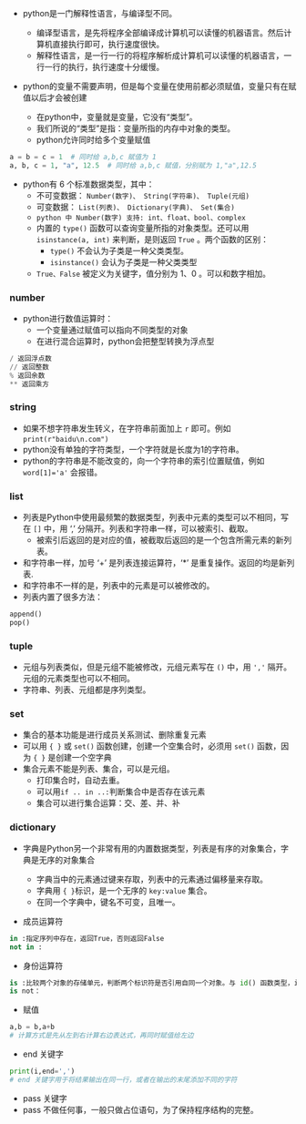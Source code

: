 - python是一门解释性语言，与编译型不同。
    + 编译型语言，是先将程序全部编译成计算机可以读懂的机器语言。然后计算机直接执行即可，执行速度很快。
    + 解释性语言，是一行一行的将程序解析成计算机可以读懂的机器语言，一行一行的执行，执行速度十分缓慢。

- python的变量不需要声明，但是每个变量在使用前都必须赋值，变量只有在赋值以后才会被创建
    + 在python中，变量就是变量，它没有“类型”。
    + 我们所说的“类型”是指：变量所指的内存中对象的类型。
    + python允许同时给多个变量赋值
```py
a = b = c = 1  # 同时给 a,b,c 赋值为 1
a, b, c = 1, "a", 12.5  # 同时给 a,b,c 赋值，分别赋为 1,"a",12.5
```

- python有 6 个标准数据类型，其中：
    + 不可变数据： `Number(数字)、 String(字符串)、 Tuple(元组)`
    + 可变数据： `List(列表)、 Dictionary(字典)、 Set(集合)`
    + `python 中 Number(数字) 支持: int、float、bool、complex`
    + 内置的 `type()` 函数可以查询变量所指的对象类型。还可以用 `isinstance(a, int)` 来判断，是则返回 `True` 。两个函数的区别：
        - `type()` 不会认为子类是一种父类类型。
        - `isinstance()` 会认为子类是一种父类类型
    + `True、False` 被定义为关键字，值分别为 1、0 。可以和数字相加。

### number
- python进行数值运算时：
    + 一个变量通过赋值可以指向不同类型的对象
    + 在进行混合运算时，python会把整型转换为浮点型
```py
/ 返回浮点数
// 返回整数
% 返回余数
** 返回乘方
```

### string
- 如果不想字符串发生转义，在字符串前面加上 `r` 即可。例如`print(r"baidu\n.com")`
- python没有单独的字符类型，一个字符就是长度为1的字符串。
- python的字符串是不能改变的，向一个字符串的索引位置赋值，例如 `word[1]='a'` 会报错。

### list
- 列表是Python中使用最频繁的数据类型，列表中元素的类型可以不相同，写在 `[]` 中，用 ‘,’ 分隔开。列表和字符串一样，可以被索引、截取。
    + 被索引后返回的是对应的值，被截取后返回的是一个包含所需元素的新列表。
- 和字符串一样，加号 ‘+’ 是列表连接运算符，‘*’ 是重复操作。返回的均是新列表.
- 和字符串不一样的是，列表中的元素是可以被修改的。
- 列表内置了很多方法：
```py
append()
pop()
```

### tuple
- 元组与列表类似，但是元组不能被修改，元组元素写在 `()` 中，用 `','` 隔开。元组的元素类型也可以不相同。
- 字符串、列表、元组都是序列类型。

### set
- 集合的基本功能是进行成员关系测试、删除重复元素
- 可以用 `{ }` 或 `set()` 函数创建，创建一个空集合时，必须用 `set()` 函数，因为 `{ }` 是创建一个空字典
- 集合元素不能是列表、集合，可以是元组。
    + 打印集合时，自动去重。
    + 可以用`if .. in ..:`判断集合中是否存在该元素
    + 集合可以进行集合运算：交、差、并、补

### dictionary
- 字典是Python另一个非常有用的内置数据类型，列表是有序的对象集合，字典是无序的对象集合
    + 字典当中的元素通过键来存取，列表中的元素通过偏移量来存取。
    + 字典用 `{ }`标识，是一个无序的 `key:value` 集合。
    + 在同一个字典中，键名不可变，且唯一。

- 成员运算符
```py
in :指定序列中存在，返回True，否则返回False
not in :
```

- 身份运算符
```py
is :比较两个对象的存储单元，判断两个标识符是否引用自同一个对象。与 id() 函数类型，id() 用于获取对象内存地址。
is not：
```

- 赋值
```py
a,b = b,a+b
# 计算方式是先从左到右计算右边表达式，再同时赋值给左边
```

- end 关键字
```py
print(i,end=',')
# end 关键字用于将结果输出在同一行，或者在输出的末尾添加不同的字符
```

- pass 关键字
- pass 不做任何事，一般只做占位语句，为了保持程序结构的完整。